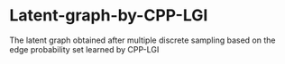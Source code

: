 # Latent-graph-by-CPP-LGI
The latent graph obtained after multiple discrete sampling based on the edge probability set learned by CPP-LGI
